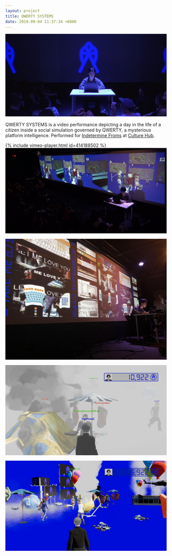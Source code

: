 ```yaml
---
layout: project
title: QWERTY SYSTEMS
date: 2019-09-04 11:37:34 +0000
---
```


![](/assets/qwerty/new/1.JPG)

QWERTY SYSTEMS is a video performance depicting a day in the life of a citizen inside a social simulation governed by QWERTY, a mysterious platform intelligence. Performed for [Indetermine Froms](https://www.culturehub.org/events/indeterminate-forms) at [Culture Hub](https://www.culturehub.org/).


{% include vimeo-player.html id=414188502 %}
<br>
![](/assets/qwerty/new/2.JPG)


![](/assets/qwerty/new/3.jpg)


![](/assets/qwerty/new/4.JPG)

![](/assets/qwerty/new/5.JPG)

